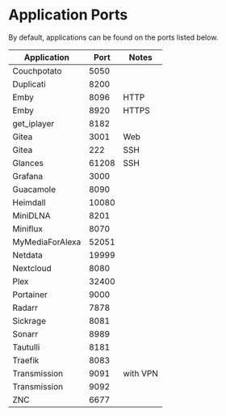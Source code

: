 # Application Ports

By default, applications can be found on the ports listed below.

| Application     | Port   | Notes     |
|-----------------|--------|-----------|
| Couchpotato     | 5050   |           |
| Duplicati       | 8200   |           |
| Emby            | 8096   | HTTP      |
| Emby            | 8920   | HTTPS     |
| get_iplayer     | 8182   |           |
| Gitea           | 3001   | Web       |
| Gitea           | 222    | SSH       |
| Glances         | 61208  | SSH       |
| Grafana         | 3000   |           |
| Guacamole       | 8090   |           |
| Heimdall        | 10080  |           |
| MiniDLNA        | 8201   |           |
| Miniflux        | 8070   |           |
| MyMediaForAlexa | 52051  |           |
| Netdata         | 19999  |           |
| Nextcloud       | 8080   |           |
| Plex            | 32400  |           |
| Portainer       | 9000   |           |
| Radarr          | 7878   |           |
| Sickrage        | 8081   |           |
| Sonarr          | 8989   |           |
| Tautulli        | 8181   |           |
| Traefik         | 8083   |           |
| Transmission    | 9091   | with VPN  |
| Transmission    | 9092   |           |
| ZNC             | 6677   |           |